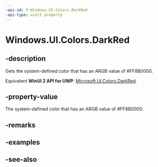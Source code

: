 ```yaml
---
-api-id: P:Windows.UI.Colors.DarkRed
-api-type: winrt property
---
```


<!-- Property syntax
public Windows.UI.Color DarkRed { get; }
-->

# Windows.UI.Colors.DarkRed

## -description

Gets the system-defined color that has an ARGB value of #FF8B0000.

Equivalent **WinUI 2 API for UWP**: [Microsoft.UI.Colors.DarkRed](/windows/winui/api/microsoft.ui.colors.darkred).

## -property-value

The system-defined color that has an ARGB value of #FF8B0000.

## -remarks

## -examples

## -see-also
